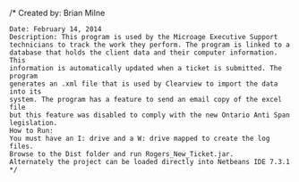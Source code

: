 /* Created by: Brian Milne

    Date: February 14, 2014
    Description: This program is used by the Microage Executive Support
    technicians to track the work they perform. The program is linked to a
    database that holds the client data and their computer information. This
    information is automatically updated when a ticket is submitted. The program
    generates an .xml file that is used by Clearview to import the data into its
    system. The program has a feature to send an email copy of the excel file
    but this feature was disabled to comply with the new Ontario Anti Span
    legislation.
    How to Run:
    You must have an I: drive and a W: drive mapped to create the log files.
    Browse to the Dist folder and run Rogers_New_Ticket.jar.
    Alternately the project can be loaded directly into Netbeans IDE 7.3.1 
    */
